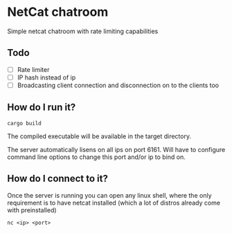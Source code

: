 # NetCat chatroom

Simple netcat chatroom with rate limiting capabilities

## Todo

- [ ] Rate limiter
- [ ] IP hash instead of ip
- [ ] Broadcasting client connection and disconnection on to the clients too

## How do I run it?

```
cargo build
```

The compiled executable will be available in the target directory.

The server automatically lisens on all ips on port 6161. Will have to configure command line options to change this port and/or ip to bind on.

## How do I connect to it?

Once the server is running you can open any linux shell, where the only requirement is to have netcat installed (which a lot of distros already come with preinstalled)

```
nc <ip> <port>
```
